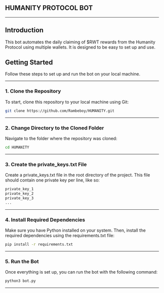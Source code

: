 ## HUMANITY PROTOCOL BOT

---

## Introduction

This bot automates the daily claiming of $RWT rewards from the Humanity Protocol using multiple wallets. It is designed to be easy to set up and use.

## Getting Started

Follow these steps to set up and run the bot on your local machine.

---

### 1. Clone the Repository

To start, clone this repository to your local machine using Git:

```bash
git clone https://github.com/Rambeboy/HUMANITY.git
```

---

### 2. Change Directory to the Cloned Folder

Navigate to the folder where the repository was cloned:

```bash
cd HUMANITY
```

---

### 3. Create the private_keys.txt File
Create a private_keys.txt file in the root directory of the project. This file should contain one private key per line, like so:

```python
private_key_1
private_key_2
private_key_3
...
```

---

### 4. Install Required Dependencies
Make sure you have Python installed on your system. Then, install the required dependencies using the requirements.txt file:

```bash
pip install -r requirements.txt
```

---

### 5. Run the Bot
Once everything is set up, you can run the bot with the following command:

```bash
python3 bot.py
```

---

